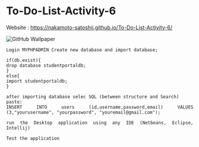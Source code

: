 # To-Do-List-Activity-6

Website : https://nakamoto-satoshii.github.io/To-Do-List-Activity-6/

![GitHub Wallpaper](image.png)


<div style="text-align: justify;">
    
    Login MYPHPADMIN Create new database and import database; 
    
    if(db.exist){
    drop database studentportaldb;    
    }
    else{
    import studentportaldb;
    }
    
    after importing database selec SQL (between structure and Search)
    paste:
    INSERT INTO users (id,username,password,email) VALUES (3,"yourusername", "yourpassword", "youremail@gmail.com");
    
    run the Desktop application using any IDE (Netbeans, Eclipse, Intellij)

    Test the application

</div>
